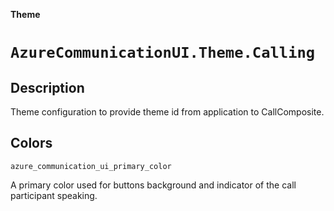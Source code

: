 **Theme**

# `AzureCommunicationUI.Theme.Calling`

## Description

Theme configuration to provide theme id from application to CallComposite. 

## Colors

`azure_communication_ui_primary_color` 

A primary color used for buttons background and indicator of the call participant speaking.
